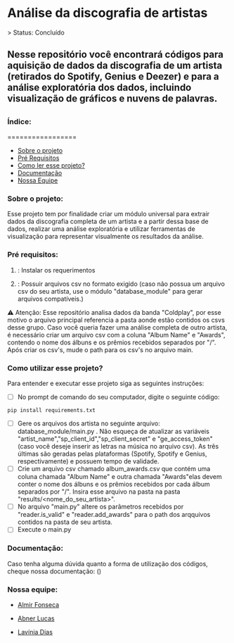 <h1>Análise da discografia de artistas</h1>
> Status: Concluído

<h2>Nesse repositório você encontrará códigos para aquisição de dados da discografia de um artista (retirados do Spotify, Genius e Deezer) e para a análise exploratória dos dados, incluindo visualização de gráficos e nuvens de palavras. <h2>

<h3>Índice:</h3>
=================

   * [Sobre o projeto](#sobre)
   * [Pré Requisitos](#pre-requisitos)
   * [Como ler esse projeto?](#como-ler)
   * [Documentação](#documentacao)
   * [Nossa Equipe](#equipe)


<h3 id=sobre>Sobre o projeto:</h3>

  Esse projeto tem por finalidade criar um módulo universal para extrair dados da discografia completa de um artista e a partir dessa base de dados, realizar uma análise exploratória e utilizar ferramentas de visualização para representar visualmente os resultados da análise.


<h3 id=pre-requisitos>Pré requisitos:</h3>

1. : Instalar os requerimentos

2. : Possuir arquivos csv no formato exigido (caso não possua um arquivo csv do seu artista, use o módulo "database_module" para gerar arquivos compatíveis.)
  
⚠️ Atenção: Esse repositório analisa dados da banda "Coldplay", por esse motivo o arquivo principal referencia a pasta aonde estão contidos os csvs desse grupo. Caso você queria fazer uma análise completa de outro artista, é necessário criar um arquivo csv com a coluna "Album Name" e "Awards", contendo o nome dos álbuns e os prêmios recebidos separados por "/". Após criar os csv's, mude o path para os csv's no arquivo main.


<h3 id=como-ler>Como utilizar esse projeto?</h3>
Para entender e executar esse projeto siga as seguintes instruções:
 
- [ ] No prompt de comando do seu computador, digite o seguinte código:

```
pip install requirements.txt
```

- [ ] Gere os arquivos dos artista no seguinte arquivo: database_module/main.py . Não esqueça de atualizar as variáveis "artist_name","sp_client_id","sp_client_secret" e "ge_access_token" (caso você deseje inserir as letras na música no arquivo csv). As três últimas são geradas pelas plataformas (Spotify, Spotify e Genius, respectivamente) e possuem tempo de validade.
- [ ] Crie um arquivo csv chamado album_awards.csv que contém uma coluna chamada "Album Name" e outra chamada "Awards"elas devem conter o nome dos álbuns e os prêmios recebidos por cada álbum separados por "/". Insira esse arquivo na pasta  na pasta "results/<nome_do_seu_artista>".
- [ ] No arquivo "main.py" altere os parâmetros recebidos por "reader.is_valid" e "reader.add_awards" para o path dos arqquivos contidos na pasta de seu artista.
- [ ] Execute o main.py
  
<h3 id=documentacao>Documentação:</h3>
  Caso tenha alguma dúvida quanto a forma de utilização dos códigos, cheque nossa documentação:
  ()

  
  <h3 id=equipe>Nossa equipe:</h3>
  
  * [Almir Fonseca](https://github.com/AlmirFonseca)
  
  * [Abner Lucas](https://github.com/AbPCV)
   
  * [Lavínia Dias](https://github.com/LaviniaSD)
  
